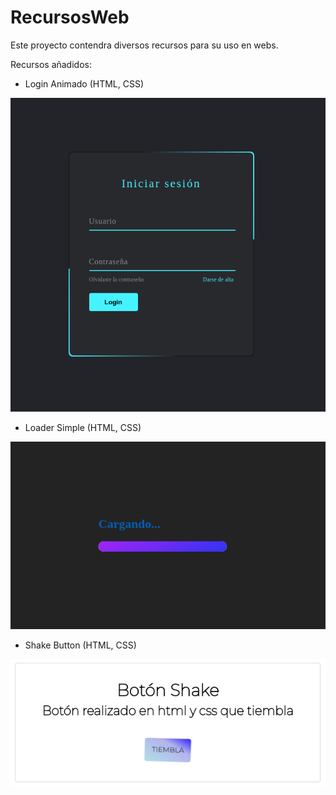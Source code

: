 # RecursosWeb

Este proyecto contendra diversos recursos para su uso en webs.

Recursos añadidos:

* Login Animado (HTML, CSS)<br>

![Login Animado](Imagenes/loginAnimado.png)

* Loader Simple (HTML, CSS)<br>

![Login Animado](Imagenes/loader.png)

* Shake Button (HTML, CSS)<br>

![Login Animado](Imagenes/shakeButton.png)


